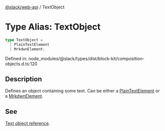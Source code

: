 [@slack/web-api](../index.md) / TextObject

# Type Alias: TextObject

```ts
type TextObject = 
  | PlainTextElement
  | MrkdwnElement;
```

Defined in: node\_modules/@slack/types/dist/block-kit/composition-objects.d.ts:120

## Description

Defines an object containing some text. Can be either a [PlainTextElement](../interfaces/PlainTextElement.md) or a
[MrkdwnElement](../interfaces/MrkdwnElement.md).

## See

[Text object reference](https://api.slack.com/reference/block-kit/composition-objects#text).
